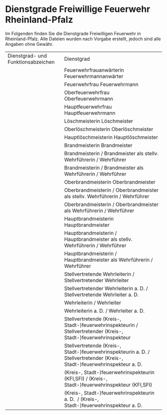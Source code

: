 # Dienstgrade Freiwillige Feuerwehr Rheinland-Pfalz

Im Folgenden finden Sie die Dienstgrade Freiwilligen Feuerwehr in Rheinland-Pfalz. Alle Dateien wurden nach Vorgabe erstellt, jedoch sind alle Angaben ohne Gewähr.

|     |     |
| --- | --- |
| Dienstgrad- und Funktionsabzeichen | Dienstgrad |
|     | Feuerwehrfrauanwärterin Feuerwehrmannanwärter |
|     | Feuerwehrfrau Feuerwehrmann |
|     | Oberfeuerwehrfrau Oberfeuerwehrmann |
|     | Hauptfeuerwehrfrau Hauptfeuerwehrmann |
|     | Löschmeisterin Löschmeister |
|     | Oberlöschmeisterin Oberlöschmeister |
|     | Hauptlöschmeisterin Hauptlöschmeister |
|     | Brandmeisterin Brandmeister |
|     | Brandmeisterin / Brandmeister als stellv. Wehrführerin / Wehrführer |
|     | Brandmeisterin / Brandmeister als Wehrführerin / Wehrführer |
|     | Oberbrandmeisterin Oberbrandmeister |
|     | Oberbrandmeisterin / Oberbrandmeister als stellv. Wehrführerin / Wehrführer |
|     | Oberbrandmeisterin / Oberbrandmeister als Wehrführerin / Wehrführer |
|     | Hauptbrandmeisterin Hauptbrandmeister |
|     | Hauptbrandmeisterin / Hauptbrandmeister als stellv. Wehrführerin / Wehrführer |
|     | Hauptbrandmeisterin / Hauptbrandmeister als Wehrführerin / Wehrführer |
|     | Stellvertretende Wehrleiterin / Stellvertretender Wehrleiter |
|     | Stellvertretender Wehrleiterin a. D. / Stellvertretende Wehrleiter a. D. |
|     | Wehrleiterin / Wehrleiter |
|     | Wehrleiterin a. D. / Wehrleiter a. D. |
|     | Stellvertretende (Kreis-, Stadt-)feuerwehrinspekteurin / Stellvertretender (Kreis-, Stadt-)feuerwehrinspekteur |
|     | Stellvertretende (Kreis-, Stadt-)feuerwehrinspekteurin a. D. / Stellvertretender (Kreis-, Stadt-)feuerwehrinspekteur a. D. |
|     | (Kreis-, Stadt-)feuerwehrinspekteurin (KFI,SFI) / (Kreis-, Stadt-)feuerwehrinspekteur (KFI,SFI) |
|     | (Kreis-, Stadt-)feuerwehrinspekteurin a. D.  / (Kreis-, Stadt-)feuerwehrinspekteur a. D. |
